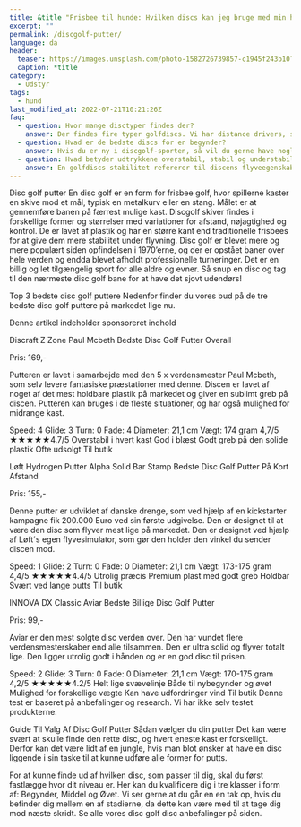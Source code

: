 ```yaml
---
title: &title "Frisbee til hunde: Hvilken discs kan jeg bruge med min hund?"
excerpt: ""
permalink: /discgolf-putter/
language: da
header:
  teaser: https://images.unsplash.com/photo-1582726739857-c1945f243b10?ixlib=rb-4.0.3&ixid=MnwxMjA3fDB8MHxzZWFyY2h8ODJ8fGZyaXNiZWV8ZW58MHx8MHx8&auto=format&fit=crop&h=300&w=400&q=10
  caption: *title
category:
  - Udstyr
tags:
  - hund
last_modified_at: 2022-07-21T10:21:26Z
faq:
  - question: Hvor mange disctyper findes der?
    answer: Der findes fire typer golfdiscs. Vi har distance drivers, som bruges til lange kast. Fairway drivers bruges til de mellem-lange drives). Midrange discs bruges til kortere drives og de lidt længere indspil. Putt og approach discs bruges til korte indspil og putts.
  - question: Hvad er de bedste discs for en begynder?
    answer: Hvis du er ny i discgolf-sporten, så vil du gerne have nogle golfdiscs, som er lette at kaste med. Du bør vælge en relativt let disc på 165-180 gram, som er understabil (dvs. har et lavt _turn_-tal). Mange forhandlere tilbyder begyndersæt, som er velegnet til nybegyndere at kaste med.
  - question: Hvad betyder udtrykkene overstabil, stabil og understabil?
    answer: En golfdiscs stabilitet refererer til discens flyveegenskaber. Hvis du laver et højrehåndet baghåndskast med høj hastighed, så vil en understabil disc have en tendens til at dreje lidt mod højre i starten. En stabil disc vil flyve mere lige ud. En overstabil disc vil trække mod venstre i starten både ved høj og lav udgangshastighed. Det har særligt betydning for discens svæveegenskaber, da de fleste discs vil fade lidt mod venstre til sidst.
---
```


Disc golf putter
En disc golf er en form for frisbee golf, hvor spillerne kaster en skive mod et mål, typisk en metalkurv eller en stang. Målet er at gennemføre banen på færrest mulige kast. Discgolf skiver findes i forskellige former og størrelser med variationer for afstand, nøjagtighed og kontrol. De er lavet af plastik og har en større kant end traditionelle frisbees for at give dem mere stabilitet under flyvning. Disc golf er blevet mere og mere populært siden opfindelsen i 1970’erne, og der er opstået baner over hele verden og endda blevet afholdt professionelle turneringer. Det er en billig og let tilgængelig sport for alle aldre og evner. Så snup en disc og tag til den nærmeste disc golf bane for at have det sjovt udendørs!

Top 3 bedste disc golf puttere
Nedenfor finder du vores bud på de tre bedste disc golf puttere på markedet lige nu. 

Denne artikel indeholder sponsoreret indhold


Discraft Z Zone Paul Mcbeth
Bedste Disc Golf Putter Overall

Pris: 169,-

Putteren er lavet i samarbejde med den 5 x verdensmester Paul Mcbeth, som selv levere fantasiske præstationer med denne. Discen er lavet af noget af det mest holdbare plastik på markedet og giver en sublimt greb på discen. Putteren kan bruges i de fleste situationer, og har også mulighed for midrange kast.

Speed: 4
Glide: 3
Turn: 0
Fade: 4
Diameter: 21,1 cm
Vægt: 174 gram
4,7/5
★★★★★4.7/5
Overstabil i hvert kast
God i blæst
Godt greb på den solide plastik
Ofte udsolgt
Til butik

Løft Hydrogen Putter Alpha Solid Bar Stamp
Bedste Disc Golf Putter På Kort Afstand

Pris: 155,-

Denne putter er udviklet af danske drenge, som ved hjælp af en kickstarter kampagne fik 200.000 Euro ved sin første udgivelse. Den er designet til at være den disc som flyver mest lige på markedet. Den er designet ved hjælp af Løft´s egen flyvesimulator, som gør den holder den vinkel du sender discen mod.

Speed: 1
Glide: 2
Turn: 0
Fade: 0
Diameter: 21,1 cm
Vægt: 173-175 gram
4,4/5
★★★★★4.4/5
Utrolig præcis
Premium plast med godt greb
Holdbar
Svært ved lange putts
Til butik

INNOVA DX Classic Aviar
Bedste Billige Disc Golf Putter

Pris: 99,-

Aviar er den mest solgte disc verden over. Den har vundet flere verdensmesterskaber end alle tilsammen. Den er ultra solid og flyver totalt lige. Den ligger utrolig godt i hånden og er en god disc til prisen.

Speed: 2
Glide: 3
Turn: 0
Fade: 0
Diameter: 21,1 cm
Vægt: 170-175 gram
4,2/5
★★★★★4.2/5
Helt lige svævelinje
Både til nybegynder og øvet
Mulighed for forskellige vægte
Kan have udfordringer vind
Til butik
Denne test er baseret på anbefalinger og research. Vi har ikke selv testet produkterne.

Guide Til Valg Af Disc Golf Putter
Sådan vælger du din putter
Det kan være svært at skulle finde den rette disc, og hvert eneste kast er forskelligt. Derfor kan det være lidt af en jungle, hvis man blot ønsker at have en disc liggende i sin taske til at kunne udføre alle former for putts.

For at kunne finde ud af hvilken disc, som passer til dig, skal du først fastlægge hvor dit niveau er. Her kan du kvalificere dig i tre klasser i form af: Begynder, Middel og Øvet. Vi ser gerne at du går en en tak op, hvis du befinder dig mellem en af stadierne, da dette kan være med til at tage dig mod næste skridt. Se alle vores disc golf disc anbefalinger på siden.